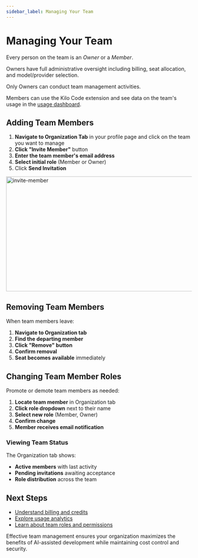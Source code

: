 ```yaml
---
sidebar_label: Managing Your Team
---
```


# Managing Your Team

Every person on the team is an _Owner_ or a _Member_.

Owners have full administrative oversight including billing, seat allocation, and model/provider selection.

Only Owners can conduct team management activities.

Members can use the Kilo Code extension and see data on the team's usage in the [usage dashboard](/seats/analytics).

## Adding Team Members

1. **Navigate to Organization Tab** in your profile page and click on the team you want to manage
2. **Click "Invite Member"** button
3. **Enter the team member's email address**
4. **Select initial role** (Member or Owner)
5. Click **Send Invitation**

<img width="619" height="311" alt="invite-member" src="https://github.com/user-attachments/assets/a3ca0391-8a61-457f-b38b-11f03b219b4f" />

## Removing Team Members

When team members leave:

1. **Navigate to Organization tab**
2. **Find the departing member**
3. **Click "Remove" button**
4. **Confirm removal**
5. **Seat becomes available** immediately

## Changing Team Member Roles

Promote or demote team members as needed:

1. **Locate team member** in Organization tab
2. **Click role dropdown** next to their name
3. **Select new role** (Member, Owner)
4. **Confirm change**
5. **Member receives email notification**

### Viewing Team Status

The Organization tab shows:

- **Active members** with last activity
- **Pending invitations** awaiting acceptance
- **Role distribution** across the team

## Next Steps

- [Understand billing and credits](/seats/billing)
- [Explore usage analytics](/seats/analytics)
- [Learn about team roles and permissions](/seats/roles-permissions)

Effective team management ensures your organization maximizes the benefits of AI-assisted development while maintaining cost control and security.
